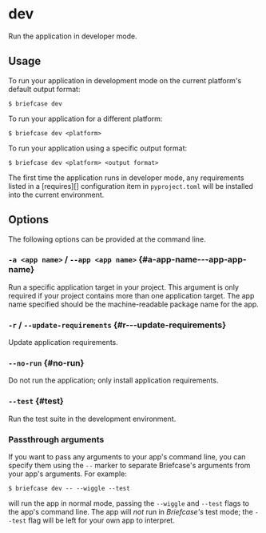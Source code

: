 # dev

Run the application in developer mode.

## Usage

To run your application in development mode on the current platform's
default output format:

```console
$ briefcase dev
```

To run your application for a different platform:

```console
$ briefcase dev <platform>
```

To run your application using a specific output format:

```console
$ briefcase dev <platform> <output format>
```

The first time the application runs in developer mode, any requirements
listed in a [requires][] configuration item
in `pyproject.toml` will be installed into the current environment.

## Options

The following options can be provided at the command line.

### `-a <app name>` / `--app <app name>` {#a-app-name---app-app-name}

Run a specific application target in your project. This argument is only
required if your project contains more than one application target. The
app name specified should be the machine-readable package name for the
app.

### `-r` / `--update-requirements` {#r---update-requirements}

Update application requirements.

### `--no-run` {#no-run}

Do not run the application; only install application requirements.

### `--test` {#test}

Run the test suite in the development environment.

### Passthrough arguments

If you want to pass any arguments to your app's command line, you can
specify them using the `--` marker to separate Briefcase's arguments
from your app's arguments. For example:

```console
$ briefcase dev -- --wiggle --test
```

will run the app in normal mode, passing the `--wiggle` and `--test`
flags to the app's command line. The app will *not* run in *Briefcase's*
test mode; the `--test` flag will be left for your own app to interpret.
